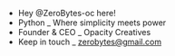 - Hey @ZeroBytes-oc here!
- Python _ Where simplicity meets power
- Founder & CEO _ Opacity Creatives
- Keep in touch _ zerobytes@gmail.com
<!---
ZeroBytes-oc/ZeroBytes-oc is a ✨ special ✨ repository because its `README.md` (this file) appears on your GitHub profile.
You can click the Preview link to take a look at your changes.
--->
